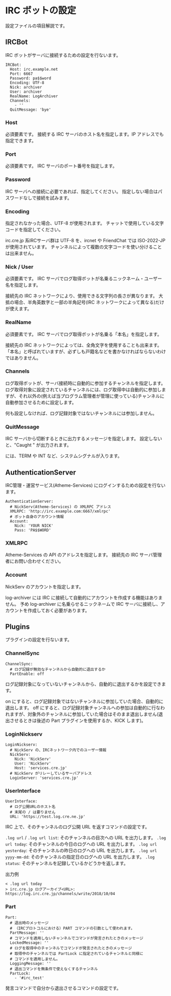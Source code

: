 # IRC ボットの設定

設定ファイルの項目解説です。

## IRCBot

IRC ボットがサーバに接続するための設定を行ないます。

```
IRCBot:
  Host: irc.example.net
  Port: 6667
  Password: pa$$word
  Encoding: UTF-8
  Nick: archiver
  User: archiver
  RealName: LogArchiver
  Channels:
    - ''
  QuitMessage: 'bye'
```

### Host

必須要素です。
接続する IRC サーバのホスト名を指定します。IP アドレスでも指定できます。

### Port

必須要素です。
IRC サーバのポート番号を指定します。

### Password

IRC サーバへの接続に必要であれば、指定してください。
指定しない場合はパスワードなしで接続を試みます。

### Encoding

指定されなかった場合、UTF-8 が使用されます。
チャットで使用している文字コードを指定してください。

irc.cre.jp 系IRCサーバ群は UTF-8 を、ircnet や FriendChat では ISO-2022-JP が使用されています。
チャンネルによって複数の文字コードを使い分けることは出来ません。

### Nick / User

必須要素です。
IRC サーバでログ取得ボットが名乗るニックネーム・ユーザー名を指定します。

接続先の IRC ネットワークにより、使用できる文字列の長さが異なります。
大抵の場合、半角英数字と一部の半角記号(IRC ネットワークによって異なる)だけが使えます。

### RealName

必須要素です。
IRC サーバでログ取得ボットが名乗る「本名」を指定します。

接続先の IRC ネットワークによっては、全角文字を使用することも出来ます。
「本名」と呼ばれていますが、必ずしも戸籍名などを書かなければならないわけではありません。

### Channels

ログ取得ボットが、サーバ接続時に自動的に参加するチャンネルを指定します。
ログ取得対象に設定されているチャンネルには、ログ取得中は自動的に参加しますが、それ以外の(例えば当プログラム管理者が管理に使っている)チャンネルに自動参加させるために設定します。

何も設定しなければ、ログ記録対象ではないチャンネルには参加しません。

### QuitMessage

IRC サーバから切断するときに出力するメッセージを指定します。
設定しないと、"Caught <signal>" が出力されます。

<signal> には、TERM や INT など、システムシグナルが入ります。


## AuthenticationServer

IRC管理・運営サービス(Atheme-Services) にログインするための設定を行ないます。

```
AuthenticationServer:
  # NickServ(Atheme-Services) の XMLRPC アドレス
  XMLRPC: 'http://irc.example.com:6667/xmlrpc'
  # ボット自身のアカウント情報
  Account:
    Nick: 'YOUR NICK'
    Pass: 'PA$$WORD'
```

### XMLRPC

Atheme-Services の API のアドレスを指定します。
接続先の IRC サーバ管理者にお問い合わせください。

### Account

NickServ のアカウントを指定します。

log-archiver には IRC に接続して自動的にアカウントを作成する機能はありません。
予め log-archiver に名乗らせるニックネームで IRC サーバに接続し、アカウントを作成しておく必要があります。

## Plugins

プラグインの設定を行ないます。

### ChannelSync

```
ChannelSync:
  # ログ記録が無効なチャンネルから自動的に退出するか
  PartEnable: off
```

ログ記録対象になっていないチャンネルから、自動的に退出するかを設定できます。

on にすると、ログ記録対象ではないチャンネルに参加していた場合、自動的に退出します。
off にすると、ログ記録対象チャンネルへの参加は自動的に行なわれますが、対象外のチャンネルに参加していた場合はそのまま退出しません(退出させるときは後述の Part プラグインを使用するか、KICK します)。

### LoginNickserv

```
LoginNickserv:
  # NickServ の、IRCネットワーク内でのユーザー情報
  NickServ:
    Nick: 'NickServ'
    User: 'NickServ'
    Host: 'services.cre.jp'
  # NickServ がリレーしているサーバアドレス
  LoginServer: 'services.cre.jp'
```

### UserInterface

```
UserInterface:
  # ログ公開URLのホスト名
  # 末尾の / は要りません
  URL: 'https://test.log.cre.ne.jp'
```

IRC 上で、そのチャンネルのログ公開 URL を返すコマンドの設定です。

`.log url` / `.log url list`: そのチャンネルの目次への URL を出力します。
`.log url today`: そのチャンネルの今日のログへの URL を出力します。
`.log url yesterday`: そのチャンネルの昨日のログへの URL を出力します。
`.log url yyyy-mm-dd`: そのチャンネルの指定日のログへの URL を出力します。
`.log status`: そのチャンネルを記録しているかどうかを返します。

出力例

```
< .log url today
> irc.cre.jp ログアーカイブ<URL>: https://log.irc.cre.jp/channels/write/2018/10/04
```

### Part

```
Part:
  # 退出時のメッセージ
  # （IRCプロトコルにおける）PART コマンドの引数として使われます。
  PartMessage: ''
  # コマンドを適用しないチャンネルでコマンドが発言されたときのメッセージ
  LockedMessage: ''
  # ログを取得中のチャンネルでコマンドが発言されたときのメッセージ
  # 取得中のチャンネルでは PartLock に指定されているチャンネルと同様に
  # コマンドを適用しません。
  LoggingMessage: ''
  # 退出コマンドを無条件で使えなくするチャンネル
  PartLock:
    - '#irc_test'
```

発言コマンドで自分から退出させるコマンドの設定です。
